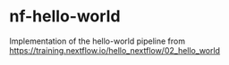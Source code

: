 # nf-hello-world
Implementation of the hello-world pipeline from https://training.nextflow.io/hello_nextflow/02_hello_world
